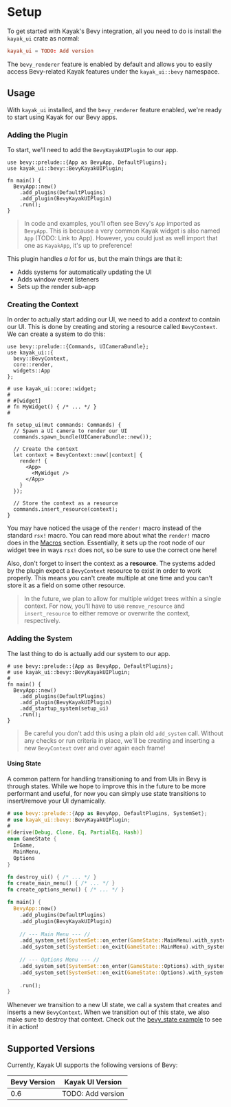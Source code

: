 # Setup

To get started with Kayak's Bevy integration, all you need to do is install the `kayak_ui` crate as normal:

```toml
kayak_ui = TODO: Add version
```

The `bevy_renderer` feature is enabled by default and allows you to easily access Bevy-related Kayak features under the `kayak_ui::bevy` namespace.

## Usage

With `kayak_ui` installed, and the `bevy_renderer` feature enabled, we're ready to start using Kayak for our Bevy apps.

### Adding the Plugin

To start, we'll need to add the `BevyKayakUIPlugin` to our app.

```rust,noplayground
use bevy::prelude::{App as BevyApp, DefaultPlugins};
use kayak_ui::bevy::BevyKayakUIPlugin;

fn main() {
  BevyApp::new()
    .add_plugins(DefaultPlugins)
    .add_plugin(BevyKayakUIPlugin)
    .run();
}
```

> In code and examples, you'll often see Bevy's `App` imported as `BevyApp`. This is because a very common Kayak widget is also named `App` (TODO: Link to App). However, you could just as well import that one as `KayakApp`, it's up to preference!

This plugin handles *a lot* for us, but the main things are that it:

* Adds systems for automatically updating the UI
* Adds window event listeners
* Sets up the render sub-app

### Creating the Context

In order to actually start adding our UI, we need to add a *context* to contain our UI. This is done by creating and storing a resource called `BevyContext`. We can create a system to do this:

```rust,noplayground
use bevy::prelude::{Commands, UICameraBundle};
use kayak_ui::{
  bevy::BevyContext,
  core::render,
  widgets::App
};

# use kayak_ui::core::widget;
#
# #[widget]
# fn MyWidget() { /* ... */ }
#

fn setup_ui(mut commands: Commands) {
  // Spawn a UI camera to render our UI
  commands.spawn_bundle(UICameraBundle::new());

  // Create the context
  let context = BevyContext::new(|context| {
    render! {
      <App>
        <MyWidget />
      </App>
    }
  });

  // Store the context as a resource
  commands.insert_resource(context);
}
```

You may have noticed the usage of the `render!` macro instead of the standard `rsx!` macro. You can read more about what the `render!` macro does in the [Macros](../macros.md#render) section. Essentially, it sets up the root node of our widget tree in ways `rsx!` does not, so be sure to use the correct one here!

Also, don't forget to insert the context as a **resource**. The systems added by the plugin expect a `BevyContext` resource to exist in order to work properly. This means you can't create multiple at one time and you can't store it as a field on some other resource.

> In the future, we plan to allow for multiple widget trees within a single context. For now, you'll have to use `remove_resource` and `insert_resource` to either remove or overwrite the context, respectively.

### Adding the System

The last thing to do is actually add our system to our app.

```rust,noplayground
# use bevy::prelude::{App as BevyApp, DefaultPlugins};
# use kayak_ui::bevy::BevyKayakUIPlugin;
# 
fn main() {
  BevyApp::new()
    .add_plugins(DefaultPlugins)
    .add_plugin(BevyKayakUIPlugin)
    .add_startup_system(setup_ui)
    .run();
}
```

> Be careful you don't add this using a plain old `add_system` call. Without any checks or run criteria in place, we'll be creating and inserting a new `BevyContext` over and over again each frame!

#### Using State

A common pattern for handling transitioning to and from UIs in Bevy is through states. While we hope to improve this in the future to be more performant and useful, for now you can simply use state transitions to insert/remove your UI dynamically.

```rust
# use bevy::prelude::{App as BevyApp, DefaultPlugins, SystemSet};
# use kayak_ui::bevy::BevyKayakUIPlugin;
# 
#[derive(Debug, Clone, Eq, PartialEq, Hash)]
enum GameState {
  InGame,
  MainMenu,
  Options
}

fn destroy_ui() { /* ... */ }
fn create_main_menu() { /* ... */ }
fn create_options_menu() { /* ... */ }

fn main() {
  BevyApp::new()
    .add_plugins(DefaultPlugins)
    .add_plugin(BevyKayakUIPlugin)
  
    // --- Main Menu --- //
    .add_system_set(SystemSet::on_enter(GameState::MainMenu).with_system(create_main_menu))
    .add_system_set(SystemSet::on_exit(GameState::MainMenu).with_system(destroy_ui))
  
    // --- Options Menu --- //
    .add_system_set(SystemSet::on_enter(GameState::Options).with_system(create_options_menu))
    .add_system_set(SystemSet::on_exit(GameState::Options).with_system(destroy_ui))
  
    .run();
}
```

Whenever we transition to a new UI state, we call a system that creates and inserts a new `BevyContext`. When we transition out of this state, we also make sure to destroy that context. Check out the [bevy_state example](https://github.com/StarArawn/kayak_ui/blob/main/examples/bevy_state.rs) to see it in action!

## Supported Versions

Currently, Kayak UI supports the following versions of Bevy:

| Bevy Version | Kayak UI Version  |
| ------------ | ----------------- |
| 0.6          | TODO: Add version |

